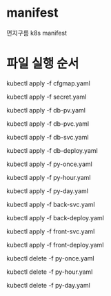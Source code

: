 # manifest
먼지구름 k8s manifest

# 파일 실행 순서
kubectl apply -f cfgmap.yaml

kubectl apply -f secret.yaml

kubectl apply -f db-pv.yaml

kubectl apply -f db-pvc.yaml

kubectl apply -f db-svc.yaml

kubectl apply -f db-deploy.yaml

kubectl apply -f py-once.yaml

kubectl apply -f py-hour.yaml

kubectl apply -f py-day.yaml

kubectl apply -f back-svc.yaml

kubectl apply -f back-deploy.yaml

kubectl apply -f front-svc.yaml

kubectl apply -f front-deploy.yaml

kubectl delete -f py-once.yaml

kubectl delete -f py-hour.yaml

kubectl delete -f py-day.yaml
